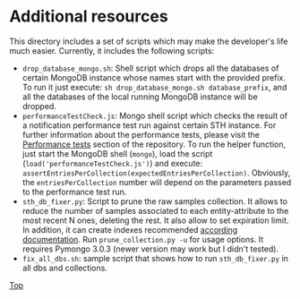 # <a id="section0"></a> Additional resources

This directory includes a set of scripts which may make the developer's life much easier. Currently, it includes the
following scripts:

-   `drop_database_mongo.sh`: Shell script which drops all the databases of certain MongoDB instance whose names start
    with the provided prefix. To run it just execute: `sh drop_database_mongo.sh database_prefix`, and all the databases
    of the local running MongoDB instance will be dropped.
-   `performanceTestCheck.js`: Mongo shell script which checks the result of a notification performance test run against
    certain STH instance. For further information about the performance tests, please visit the
    [Performance tests](../test/performance/README.md) section of the repository. To run the helper function, just start
    the MongoDB shell (`mongo`), load the script (`load('performanceTestCheck.js')`) and execute:
    `assertEntriesPerCollection(expectedEntriesPerCollection)`. Obviously, the `entriesPerCollection` number will depend
    on the parameters passed to the performance test run.
-   `sth_db_fixer.py`: Script to prune the raw samples collection. It allows to reduce the number of samples associated
    to each entity-attribute to the most recent N ones, deleting the rest. It also allow to set expiration limit. In
    addition, it can create indexes recommended [according documentation](../doc/manuals/db_indexes.md). Run
    `prune_collection.py -u` for usage options. It requires Pymongo 3.0.3 (newer version may work but I didn't tested).
-   `fix_all_dbs.sh`: sample script that shows how to run `sth_db_fixer.py` in all dbs and collections.

[Top](#section0)
